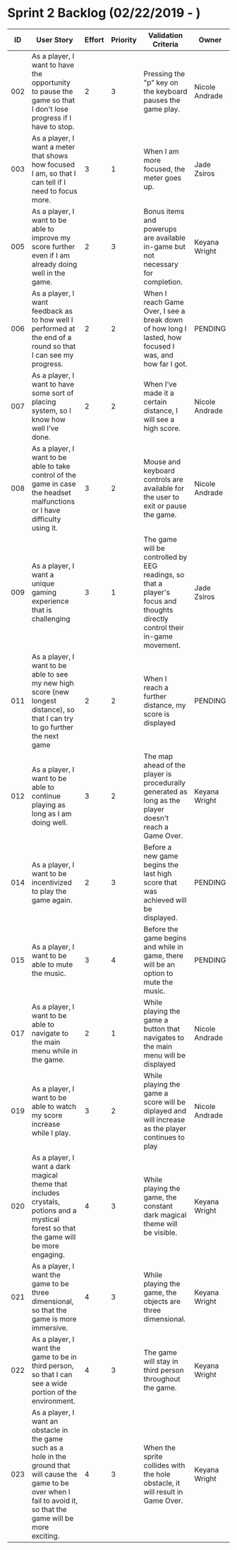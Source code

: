 # Sprint 2 Backlog (02/22/2019 - )

|ID  | User Story | Effort | Priority | Validation Criteria | Owner |
|----|------------|--------|----------|---------------------|--------|
|002 | As a player, I want to have the opportunity to pause the game so that I don't lose progress if I have to stop.|2|3|  Pressing the "p" key on the keyboard pauses the game play.|Nicole Andrade|
|003 | As a player, I want a meter that shows how focused I am, so that I can tell if I need to focus more.|3|1|When I am more focused, the meter goes up. |Jade Zsiros|
|005 | As a player, I want to be able to improve my score further even if I am already doing well in the game. |2|3|Bonus items and powerups are available in-game but not necessary for completion.|Keyana Wright|
|006 |As a player, I want feedback as to how well I performed at the end of a round so that I can see my progress.|2|2|When I reach Game Over, I see a break down of how long I lasted, how focused I was, and how far I got.|PENDING|
|007 |As a player, I want to have some sort of placing system, so I know how well I’ve done.|2|2| When I’ve made it a certain distance, I will see a high score. |Nicole Andrade|
|008 |As a player, I want to be able to take control of the game in case the headset malfunctions or I have difficulty using it. |3|2|Mouse and keyboard controls are available for the user to exit or pause the game.|Nicole Andrade|
|009 |As a player, I want a unique gaming experience that is challenging |3|1| The game will be controlled by EEG readings, so that a player's focus and thoughts directly control their in-game movement. |Jade Zsiros|
|011 |As a player, I want to be able to see my new high score (new longest distance), so that I can try to go further the next game |2|2|When I reach a further distance, my score is displayed |PENDING|
|012 |As a player, I want to be able to continue playing as long as I am doing well.|3|2|The map ahead of the player is procedurally generated as long as the player doesn't reach a Game Over.|Keyana Wright|
|014 |As a player, I want to be incentivized to play the game again.|2|3|Before a new game begins the last high score that was achieved will be displayed.|PENDING|
|015 |As a player, I want to be able to mute the music.|3|4|Before the game begins and while in game, there will be an option to mute the music.|PENDING|
|017 |As a player, I want to be able to navigate to the main menu while in the game.|2|1|While playing the game a button that navigates to the main menu will be displayed|Nicole Andrade|
|019 |As a player, I want to be able to watch my score increase while I play.|3|2|While playing the game a score will be diplayed and will increase as the player continues to play|Nicole Andrade|
|020|As a player, I want a dark magical theme that includes crystals, potions and a mystical forest so that the game will be more engaging.|4|3|While playing the game, the constant dark magical theme will be visible.|Keyana Wright|
|021|As a player, I want the game to be three dimensional, so that the game is more immersive.|4|3|While playing the game, the objects are three dimensional.|Keyana Wright|
|022|As a player, I want the game to be in third person, so that I can see a wide portion of the environment.|4|3|The game will stay in third person throughout the game.|Keyana Wright|
|023|As a player, I want an obstacle in the game such as a hole in the ground that will cause the game to be over when I fail to avoid it, so that the game will be more exciting.|4|3|When the sprite collides with the hole obstacle, it will result in Game Over.|Keyana Wright|
